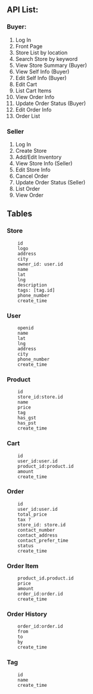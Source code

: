 ## API List:

### Buyer:

1. Log In
1. Front Page
1. Store List by location
1. Search Store by keyword
1. View Store Summary (Buyer)
1. View Self Info (Buyer)
1. Edit Self Info (Buyer)
1. Edit Cart
1. List Cart Items
1. View Order Info
1. Update Order Status (Buyer)
1. Edit Order Info
1. Order List

### Seller

1. Log In
1. Create Store
1. Add/Edit Inventory
1. View Store Info (Seller)
1. Edit Store Info
1. Cancel Order
1. Update Order Status  (Seller)
1. List Order
1. View Order


## Tables

### Store
```
    id
    logo
    address
    city
    owner_id: user.id
    name
    lat
    lng
    description
    tags: [tag.id]
    phone_number
    create_time
```

### User
```
    openid
    name
    lat
    lng
    address
    city
    phone_number
    create_time
```

### Product
```
    id
    store_id:store.id
    name
    price
    tag
    has_gst
    has_pst
    create_time
```

### Cart
```
    id
    user_id:user.id
    product_id:product.id
    amount    
    create_time
```

### Order
```
    id
    user_id:user.id
    total_price
    tax ?
    store_id: store.id
    contact_number
    contact_address
    contact_prefer_time
    status
    create_time
```

### Order Item
```    
    product_id.product.id
    price
    amount
    order_id:order.id
    create_time
```

### Order History
```
    order_id:order.id
    from
    to
    by
    create_time
```

### Tag
```
    id
    name
    create_time
``` 
